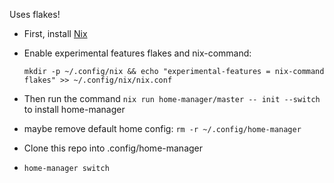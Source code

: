 Uses flakes!

- First, install [Nix](https://nixos.org/download)
- Enable experimental features flakes and nix-command:
  
  `mkdir -p ~/.config/nix && echo "experimental-features = nix-command flakes" >> ~/.config/nix/nix.conf`
- Then run the command `nix run home-manager/master -- init --switch` to install home-manager
- maybe remove default home config: `rm -r ~/.config/home-manager`
- Clone this repo into .config/home-manager
- `home-manager switch` 
